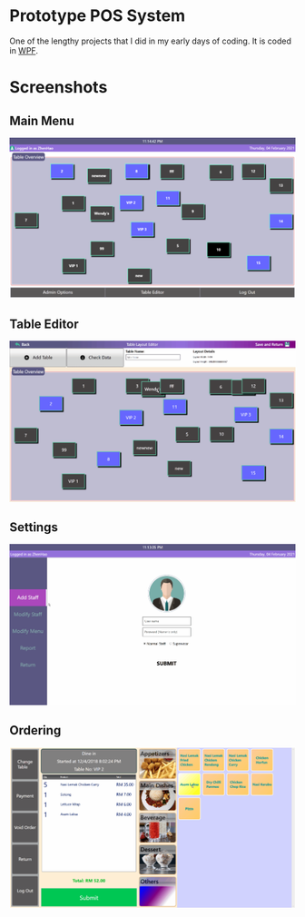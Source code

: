 # Prototype POS System

One of the lengthy projects that I did in my early days of coding. 
It is coded in [WPF](https://en.wikipedia.org/wiki/Windows_Presentation_Foundation).
# Screenshots

## Main Menu

![Screenshot of Main Menu](/Assets/POS2.png)

## Table Editor

![Screenshot of Table Editor](/Assets/pos3.gif)

## Settings

![Screenshot of Settings](/Assets/pos5.gif)

## Ordering

![Screenshot of Ordering](/Assets/pos4.gif)
